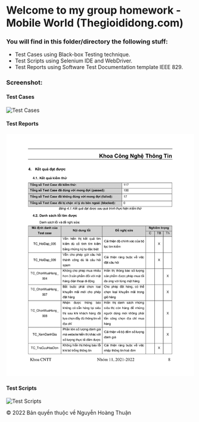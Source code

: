 ﻿# Welcome to my group homework - Mobile World (Thegioididong.com)

### You will find in this folder/directory the following stuff:
* Test Cases using Black-box Testing technique.
* Test Scripts using Selenium IDE and WebDriver.
* Test Reports using Software Test Documentation template IEEE 829.

### Screenshot:
#### Test Cases
![Test Cases]()

#### Test Reports
![Test Reports](https://github.com/Nguyen-Hoang-Thuan-OU/kiem-thu-phan-mem/blob/main/bai-tap/bai-tap-nhom/images/test-report-thegioididong-page-8.png)

#### Test Scripts
![Test Scripts]()

© 2022 Bản quyền thuộc về Nguyễn Hoàng Thuận